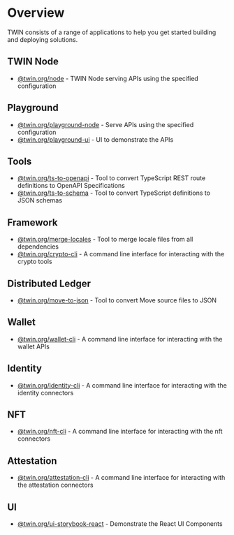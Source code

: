 # Overview

TWIN consists of a range of applications to help you get started building and deploying solutions.

## TWIN Node

- [@twin.org/node](pkgs/node/apps/node/index.md) - TWIN Node serving APIs using the specified configuration

## Playground

- [@twin.org/playground-node](pkgs/playground/apps/playground-node/index.md) - Serve APIs using the specified configuration
- [@twin.org/playground-ui](pkgs/playground/apps/playground-ui/index.md) - UI to demonstrate the APIs

## Tools

- [@twin.org/ts-to-openapi](pkgs/tools/apps/ts-to-openapi/index.md) - Tool to convert TypeScript REST route definitions to OpenAPI Specifications
- [@twin.org/ts-to-schema](pkgs/tools/apps/ts-to-schema/index.md) - Tool to convert TypeScript definitions to JSON schemas

## Framework

- [@twin.org/merge-locales](pkgs/framework/apps/merge-locales/index.md) - Tool to merge locale files from all dependencies
- [@twin.org/crypto-cli](pkgs/framework/apps/crypto-cli/index.md) - A command line interface for interacting with the crypto tools

## Distributed Ledger

- [@twin.org/move-to-json](pkgs/dlt/apps/move-to-json/index.md) - Tool to convert Move source files to JSON

## Wallet

- [@twin.org/wallet-cli](pkgs/wallet/apps/wallet-cli/index.md) - A command line interface for interacting with the wallet APIs

## Identity

- [@twin.org/identity-cli](pkgs/identity/apps/identity-cli/index.md) - A command line interface for interacting with the identity connectors

## NFT

- [@twin.org/nft-cli](pkgs/nft/apps/nft-cli/index.md) - A command line interface for interacting with the nft connectors

## Attestation

- [@twin.org/attestation-cli](pkgs/attestation/apps/attestation-cli/index.md) - A command line interface for interacting with the attestation connectors

## UI

- [@twin.org/ui-storybook-react](pkgs/ui/apps/ui-storybook-react/index.md) - Demonstrate the React UI Components
